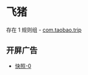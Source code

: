 # 飞猪

存在 1 规则组 - [com.taobao.trip](/src/apps/com.taobao.trip.ts)

## 开屏广告

- [快照-0](https://gkd-kit.gitee.io/import/13065579)
